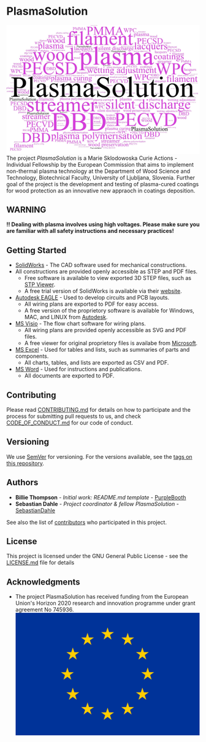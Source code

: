 # PlasmaSolution

![PlasmaSolution-logo](https://github.com/SebastianDahle/PlasmaSolution/blob/master/PlasmaSolution.jpg "PlasmaSolution-logo")
The project *PlasmaSolution* is a Marie Sklodowoska Curie Actions - Individual Fellowship by the European Commission that aims to implement non-thermal plasma technology at the Department of Wood Science and Technology, Biotechnical Faculty, University of Ljubljana, Slovenia. Further goal of the project is the development and testing of plasma-cured coatings for wood protection as an innovative new appraoch in coatings deposition.

## WARNING

**!! Dealing with plasma involves using high voltages. Please make sure you are familiar with all safety instructions and necessary practices!**

## Getting Started

* [SolidWorks](https://www.solidworks.com/) - The CAD software used for mechanical constructions.
* All constructions are provided openly accessible as STEP and PDF files.
  * Free software is available to view exported 3D STEP files, such as [STP Viewer](https://stpviewer.com/).
  * A free trial version of SolidWorks is available via their [website](https://www.solidworks.com/solution/job-functions/students).
* [Autodesk EAGLE](https://www.autodesk.de/products/eagle) - Used to develop circuits and PCB layouts.
  * All wiring plans are exported to PDF for easy access.
  * A free version of the proprietory software is available for Windows, MAC, and LINUX from [Autodesk](https://www.autodesk.de/products/eagle/free-download).
* [MS Visio](https://products.office.com/visio/) - The flow chart software for wiring plans.
  * All wiring plans are provided openly accessible as SVG and PDF files.
  * A free viewer for original proprietory files is availabe from [Microsoft](https://www.microsoft.com/download/details.aspx?id=35811).
* [MS Excel](https://products.office.com/excel/) - Used for tables and lists, such as summaries of parts and components.
  * All charts, tables, and lists are exported as CSV and PDF.
* [MS Word](https://products.office.com/word/) - Used for instructions and publications.
  * All documents are exported to PDF.

## Contributing

Please read [CONTRIBUTING.md](https://github.com/SebastianDahle/PlasmaSolution/blob/master/CONTRIBUTING.md) for details on how to participate and the process for submitting pull requests to us, and check [CODE_OF_CONDUCT.md](https://github.com/SebastianDahle/PlasmaSolution/blob/master/CODE_OF_CONDUCT.md) for our code of conduct.

## Versioning

We use [SemVer](http://semver.org/) for versioning. For the versions available, see the [tags on this repository](https://github.com/SebastianDahle/PlasmaSolution/tags). 

## Authors

* **Billie Thompson** - *Initial work: README.md template* - [PurpleBooth](https://github.com/PurpleBooth)
* **Sebastian Dahle** - *Project coordinator & fellow PlasmaSolution* - [SebastianDahle](https://github.com/SebastianDahle)

See also the list of [contributors](https://github.com/SebastianDahle/PlasmaSolution/contributors) who participated in this project.

## License

This project is licensed under the GNU General Public License - see the [LICENSE.md](https://github.com/SebastianDahle/PlasmaSolution/blob/master/LICENSE) file for details

## Acknowledgments

* The project PlasmaSolution has received funding from the European Union's Horizon 2020 research and innovation programme under grant agreement No 745936. ![EU flag](https://github.com/SebastianDahle/PlasmaSolution/blob/master/EU_flag.jpg "EU flag")

